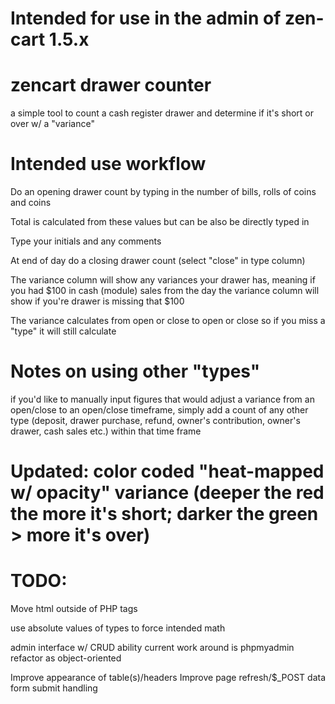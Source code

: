 # Intended for use in the admin of zen-cart 1.5.x
# zencart drawer counter
  a simple tool to count a cash register drawer and determine if it's short or over w/ a "variance"

# Intended use workflow

 Do an opening drawer count by typing in the number of bills, rolls of coins and coins
 <p>Total is calculated from these values but can be also be directly typed in</p>
<p>Type your initials and any comments</p>

<p>At end of day do a closing drawer count (select "close" in type column)</p>
 
 <p>The variance column will show any variances your drawer has, meaning if you had $100 in cash (module) sales from the day the variance column will show if you're drawer is missing that $100</p>

 The variance calculates from open or close to open or close so if you miss a "type" it will still calculate

# Notes on using other "types"

 if you'd like to manually input figures that would adjust a variance from an open/close to an open/close timeframe, simply add a count of any other type (deposit, drawer purchase, refund, owner's contribution, owner's drawer, cash sales etc.) within that time frame

# Updated: color coded "heat-mapped w/ opacity" variance (deeper the red the more it's short; darker the green > more it's over)

# TODO:
Move html outside of PHP tags

use absolute values of types to force intended math

admin interface w/ CRUD ability
    current work around is phpmyadmin
refactor as object-oriented

Improve appearance of table(s)/headers
Improve page refresh/$_POST data form submit handling
